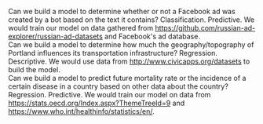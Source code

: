 Can we build a model to determine whether or not a Facebook ad was created by a bot based on the text it contains? Classification. Predictive. We would train our model on data gathered from https://github.com/russian-ad-explorer/russian-ad-datasets and Facebook's ad database.  
Can we build a model to determine how much the geography/topography of Portland influences its transportation infrastructure? Regression. Descriptive. We would use data from http://www.civicapps.org/datasets to build the model.  
Can we build a model to predict future mortality rate or the incidence of a certain disease in a country based on other data about the country? Regression. Predictive. We would train our model on data from https://stats.oecd.org/Index.aspx?ThemeTreeId=9 and https://www.who.int/healthinfo/statistics/en/.